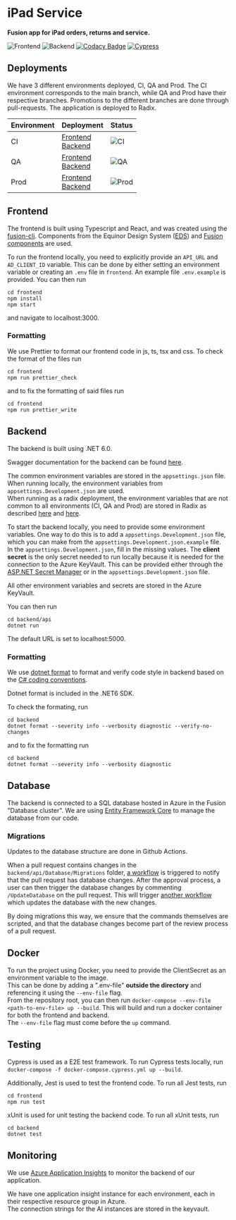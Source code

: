 # iPad Service
**Fusion app for iPad orders, returns and service.**

![Frontend](https://github.com/equinor/fusion-app-iPad/actions/workflows/frontend.yml/badge.svg)
![Backend](https://github.com/equinor/fusion-app-iPad/actions/workflows/backend.yml/badge.svg)
[![Codacy Badge](https://app.codacy.com/project/badge/Grade/0b37a44f66044dbc81fff906344b476e)](https://www.codacy.com/gh/equinor/fusion-app-iPad/dashboard?utm_source=github.com&amp;utm_medium=referral&amp;utm_content=equinor/fusion-app-iPad&amp;utm_campaign=Badge_Grade)
[![Cypress](https://img.shields.io/endpoint?url=https://dashboard.cypress.io/badge/simple/5svyyo&style=flat&logo=cypress)](https://dashboard.cypress.io/projects/5svyyo/runs)

## Deployments
We have 3 different environments deployed, CI, QA and Prod. The CI environment corresponds to the main branch,
while QA and Prod have their respective branches. Promotions to the different branches are done through pull-requests.
The application is deployed to Radix.

| Environment | Deployment                                                                                                                                                | Status                                                                                                       |
|-------------|-----------------------------------------------------------------------------------------------------------------------------------------------------------|--------------------------------------------------------------------------------------------------------------|
| CI          | [Frontend](https://frontend-fusion-ipad-service-ci.radix.equinor.com/)<br>[Backend](https://backend-fusion-ipad-service-ci.radix.equinor.com/swagger)     | ![CI](https://api.radix.equinor.com/api/v1/applications/fusion-ipad-service/environments/ci/buildstatus)     |
| QA          | [Frontend](https://frontend-fusion-ipad-service-qa.radix.equinor.com/)<br>[Backend](https://backend-fusion-ipad-service-qa.radix.equinor.com/swagger)     | ![QA](https://api.radix.equinor.com/api/v1/applications/fusion-ipad-service/environments/qa/buildstatus)     |
| Prod        | [Frontend](https://frontend-fusion-ipad-service-prod.radix.equinor.com/)<br>[Backend](https://backend-fusion-ipad-service-prod.radix.equinor.com/swagger) | ![Prod](https://api.radix.equinor.com/api/v1/applications/fusion-ipad-service/environments/prod/buildstatus) |

## Frontend
The frontend is built using Typescript and React, and was created using the
[fusion-cli](https://github.com/equinor/fusion-cli). Components from the
Equinor Design System ([EDS](https://eds.equinor.com/)) and
[Fusion components](https://github.com/equinor/fusion-components) are used. 

To run the frontend locally, you need to explicitly provide an ``API_URL``
and ``AD_CLIENT_ID`` variable. This can be done by either setting an environment variable or creating
an ``.env`` file in ``frontend``. An example file ``.env.example`` is provided.
You can then run
```
cd frontend
npm install
npm start
```
and navigate to localhost:3000.

### Formatting
We use Prettier to format our frontend code in js, ts, tsx and css.
To check the format of the files run
```
cd frontend
npm run prettier_check
```
and to fix the formatting of said files run
```
cd frontend
npm run prettier_write
```

## Backend
The backend is built using .NET 6.0.  

Swagger documentation for the backend can be found 
[here](https://backend-fusion-ipad-service-prod.radix.equinor.com/swagger).  

The common environment variables are stored in the ``appsettings.json`` file.
When running locally, the environment variables from ``appsettings.Development.json``
are used.  
When running as a radix deployment, the environment variables that are not common
to all environments (CI, QA and Prod) are stored in Radix as described
[here](https://www.radix.equinor.com/docs/topic-runtime-env/#environment-variables)
and
[here](https://www.radix.equinor.com/docs/topic-concepts/#secret).

To start the backend locally, you need to provide some environment variables.
One way to do this is to add a ``appsettings.Development.json`` file, which 
you can make from the ``appsettings.Development.json.example`` file.  
In the ``appsettings.Development.json``, fill in the missing values.
The **client secret** is the only secret needed to run locally because it is
needed for the connection to the Azure KeyVault.
This can be provided either through the
[ASP.NET Secret Manager](https://www.sharepointcafe.net/2021/04/secret-manager-in-dotnet-core.html)
or in the `appsettings.Development.json` file.
  
All other environment variables and secrets are stored in the Azure KeyVault.
  
You can then run
```
cd backend/api
dotnet run
```
The default URL is set to localhost:5000.

### Formatting
We use [dotnet format](https://docs.microsoft.com/en-us/dotnet/core/tools/dotnet-format)
to format and verify code style in backend based on the 
[C# coding conventions](https://docs.microsoft.com/en-us/dotnet/csharp/fundamentals/coding-style/coding-conventions).  

Dotnet format is included in the .NET6 SDK.

To check the formating, run 
```
cd backend
dotnet format --severity info --verbosity diagnostic --verify-no-changes
```
and to fix the formatting run
```
cd backend
dotnet format --severity info --verbosity diagnostic
```
  
## Database
The backend is connected to a SQL database hosted in Azure in the Fusion "Database cluster".
We are using 
[Entity Framework Core](https://docs.microsoft.com/en-us/ef/core/)
to manage the database from our code.

### Migrations
Updates to the database structure are done in Github Actions.  
  
When a pull request contains changes in the `backend/api/Database/Migrations` folder,
[a workflow](https://github.com/equinor/fusion-app-iPad/blob/main/.github/workflows/notifyMigrationChanges.yml)
is triggered to notify that the pull request has database changes.
After the approval process, a user can then trigger the database changes by commenting
`/UpdateDatabase` on the pull request.
This will trigger 
[another workflow](https://github.com/equinor/fusion-app-iPad/blob/main/.github/workflows/updateDatabase.yml) 
which updates the database with the new changes.
  
By doing migrations this way, we ensure that the commands themselves are scripted, and that the database
changes become part of the review process of a pull request.
  
## Docker
To run the project using Docker, you need to provide the ClientSecret as an environment variable to the image.  
This can be done by adding a ".env-file" **outside the directory** and referencing it using the `--env-file` flag.  
From the repository root, you can then run ``docker-compose --env-file <path-to-env-file> up --build``. This will
build and run a docker container for both the frontend and backend.  
The `--env-file` flag must come before the `up` command.

## Testing
Cypress is used as a E2E test framework. To run Cypress tests locally, run
``docker-compose -f docker-compose.cypress.yml up --build``.

Additionally, Jest is used to test the frontend code. To run all Jest tests, run
```
cd frontend
npm run test
```

xUnit is used for unit testing the backend code. To run all xUnit tests, run
```
cd backend
dotnet test
```  

## Monitoring
We use [Azure Application Insights](https://docs.microsoft.com/en-us/azure/azure-monitor/app/asp-net-core)
to monitor the backend of our application.
  
We have one application insight instance for each environment, each in their respective resource group in Azure.  
The connection strings for the AI instances are stored in the keyvault.
